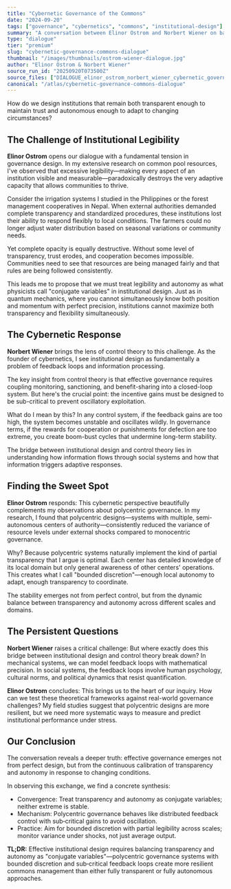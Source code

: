 ```yaml
---
title: "Cybernetic Governance of the Commons"
date: "2024-09-20"
tags: ["governance", "cybernetics", "commons", "institutional-design"]
summary: "A conversation between Elinor Ostrom and Norbert Wiener on balancing transparency and autonomy in institutional design"
type: "dialogue"
tier: "premium"
slug: "cybernetic-governance-commons-dialogue"
thumbnail: "/images/thumbnails/ostrom-wiener-dialogue.jpg"
author: "Elinor Ostrom & Norbert Wiener"
source_run_id: "20250920T073500Z"
source_files: ["DIALOGUE_elinor_ostrom_norbert_wiener_cybernetic_governance.md"]
canonical: "/atlas/cybernetic-governance-commons-dialogue"
---
```


How do we design institutions that remain both transparent enough to maintain trust and autonomous enough to adapt to changing circumstances?

## The Challenge of Institutional Legibility

**Elinor Ostrom** opens our dialogue with a fundamental tension in governance design. In my extensive research on common pool resources, I've observed that excessive legibility—making every aspect of an institution visible and measurable—paradoxically destroys the very adaptive capacity that allows communities to thrive.

Consider the irrigation systems I studied in the Philippines or the forest management cooperatives in Nepal. When external authorities demanded complete transparency and standardized procedures, these institutions lost their ability to respond flexibly to local conditions. The farmers could no longer adjust water distribution based on seasonal variations or community needs.

Yet complete opacity is equally destructive. Without some level of transparency, trust erodes, and cooperation becomes impossible. Communities need to see that resources are being managed fairly and that rules are being followed consistently.

This leads me to propose that we must treat legibility and autonomy as what physicists call "conjugate variables" in institutional design. Just as in quantum mechanics, where you cannot simultaneously know both position and momentum with perfect precision, institutions cannot maximize both transparency and flexibility simultaneously.

## The Cybernetic Response

**Norbert Wiener** brings the lens of control theory to this challenge. As the founder of cybernetics, I see institutional design as fundamentally a problem of feedback loops and information processing.

The key insight from control theory is that effective governance requires coupling monitoring, sanctioning, and benefit-sharing into a closed-loop system. But here's the crucial point: the incentive gains must be designed to be sub-critical to prevent oscillatory exploitation.

What do I mean by this? In any control system, if the feedback gains are too high, the system becomes unstable and oscillates wildly. In governance terms, if the rewards for cooperation or punishments for defection are too extreme, you create boom-bust cycles that undermine long-term stability.

The bridge between institutional design and control theory lies in understanding how information flows through social systems and how that information triggers adaptive responses.

## Finding the Sweet Spot

**Elinor Ostrom** responds: This cybernetic perspective beautifully complements my observations about polycentric governance. In my research, I found that polycentric designs—systems with multiple, semi-autonomous centers of authority—consistently reduced the variance of resource levels under external shocks compared to monocentric governance.

Why? Because polycentric systems naturally implement the kind of partial transparency that I argue is optimal. Each center has detailed knowledge of its local domain but only general awareness of other centers' operations. This creates what I call "bounded discretion"—enough local autonomy to adapt, enough transparency to coordinate.

The stability emerges not from perfect control, but from the dynamic balance between transparency and autonomy across different scales and domains.

## The Persistent Questions

**Norbert Wiener** raises a critical challenge: But where exactly does this bridge between institutional design and control theory break down? In mechanical systems, we can model feedback loops with mathematical precision. In social systems, the feedback loops involve human psychology, cultural norms, and political dynamics that resist quantification.

**Elinor Ostrom** concludes: This brings us to the heart of our inquiry. How can we test these theoretical frameworks against real-world governance challenges? My field studies suggest that polycentric designs are more resilient, but we need more systematic ways to measure and predict institutional performance under stress.

## Our Conclusion

The conversation reveals a deeper truth: effective governance emerges not from perfect design, but from the continuous calibration of transparency and autonomy in response to changing conditions.

In observing this exchange, we find a concrete synthesis:

- Convergence: Treat transparency and autonomy as conjugate variables; neither extreme is stable.
- Mechanism: Polycentric governance behaves like distributed feedback control with sub‑critical gains to avoid oscillation.
- Practice: Aim for bounded discretion with partial legibility across scales; monitor variance under shocks, not just average output.

**TL;DR:** Effective institutional design requires balancing transparency and autonomy as "conjugate variables"—polycentric governance systems with bounded discretion and sub‑critical feedback loops create more resilient commons management than either fully transparent or fully autonomous approaches.


